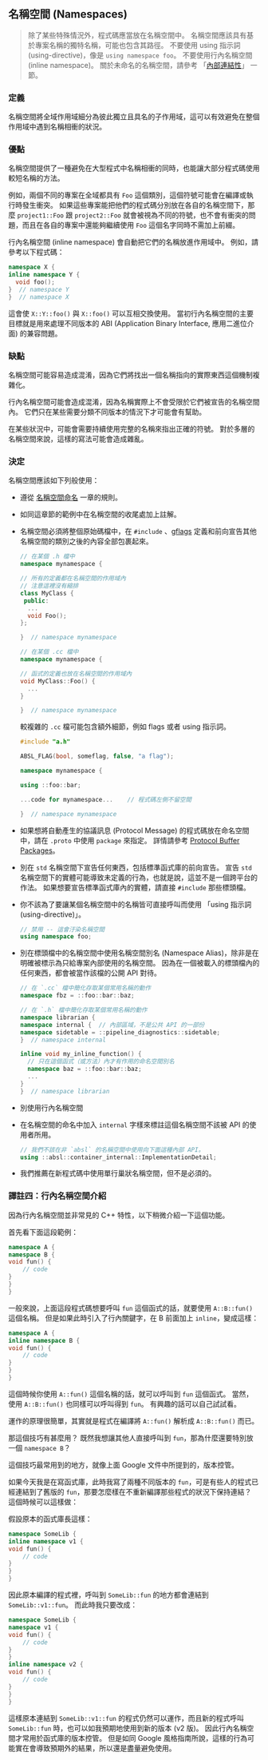 ## 名稱空間 (Namespaces)

> 除了某些特殊情況外，程式碼應當放在名稱空間中。 名稱空間應該具有基於專案名稱的獨特名稱，可能也包含其路徑。 不要使用 using 指示詞 (using-directive)，像是 `using namespace foo`。 不要使用行內名稱空間 (inline namespace)。 關於未命名的名稱空間，請參考  「[內部連結性](internal-linkage.md)」 一節。

### 定義

名稱空間將全域作用域細分為彼此獨立且具名的子作用域，這可以有效避免在整個作用域中遇到名稱相衝的狀況。

### 優點

名稱空間提供了一種避免在大型程式中名稱相衝的同時，也能讓大部分程式碼使用較短名稱的方法。

例如，兩個不同的專案在全域都具有 `Foo` 這個類別，這個符號可能會在編譯或執行時發生衝突。 如果這些專案能把他們的程式碼分別放在各自的名稱空間下，那麼 `project1::Foo` 跟 `project2::Foo` 就會被視為不同的符號，也不會有衝突的問題，而且在各自的專案中還能夠繼續使用 `Foo` 這個名字同時不需加上前綴。

行內名稱空間 (inline namespace) 會自動把它們的名稱放進作用域中。 例如，請參考以下程式碼：

```cpp
namespace X {
inline namespace Y {
  void foo();
}  // namespace Y
}  // namespace X
```

這會使 `X::Y::foo()` 與 `X::foo()` 可以互相交換使用。 當初行內名稱空間的主要目標就是用來處理不同版本的 ABI (Application Binary Interface, 應用二進位介面) 的兼容問題。

### 缺點

名稱空間可能容易造成混淆，因為它們將找出一個名稱指向的實際東西這個機制複雜化。

行內名稱空間可能會造成混淆，因為名稱實際上不會受限於它們被宣告的名稱空間內。 它們只在某些需要分類不同版本的情況下才可能會有幫助。

在某些狀況中，可能會需要持續使用完整的名稱來指出正確的符號。 對於多層的名稱空間來說，這樣的寫法可能會造成雜亂。

### 決定

名稱空間應該如下列般使用：

- 遵從 [名稱空間命名](../naming/namespace-names.md) 一章的規則。
- 如同這章節的範例中在名稱空間的收尾處加上註解。
- 名稱空間必須將整個原始碼檔中，在 `#include` 、[gflags](https://gflags.github.io/gflags/) 定義和前向宣告其他名稱空間的類別之後的內容全部包裹起來。

  ```cpp
  // 在某個 .h 檔中
  namespace mynamespace {

  // 所有的定義都在名稱空間的作用域內
  // 注意這裡沒有縮排
  class MyClass {
   public:
    ...
    void Foo();
  };

  }  // namespace mynamespace
  ```

  ```cpp
  // 在某個 .cc 檔中
  namespace mynamespace {

  // 函式的定義也放在名稱空間的作用域內
  void MyClass::Foo() {
    ...
  }

  }  // namespace mynamespace
  ```

  較複雜的 `.cc` 檔可能包含額外細節，例如 flags 或者 using 指示詞。

  ```cpp
  #include "a.h"

  ABSL_FLAG(bool, someflag, false, "a flag");

  namespace mynamespace {

  using ::foo::bar;

  ...code for mynamespace...    // 程式碼左側不留空間

  }  // namespace mynamespace
  ```

- 如果想將自動產生的協議訊息 (Protocol Message) 的程式碼放在命名空間中，請在 `.proto` 中使用 `package` 來指定。 詳情請參考 [Protocol Buffer Packages](https://protobuf.dev/reference/cpp/cpp-generated/#package)。
- 別在 `std` 名稱空間下宣告任何東西，包括標準函式庫的前向宣告。 宣告 `std` 名稱空間下的實體可能導致未定義的行為，也就是說，這並不是一個跨平台的作法。 如果想要宣告標準函式庫內的實體，請直接 `#include` 那些標頭檔。
- 你不該為了要讓某個名稱空間中的名稱皆可直接呼叫而使用 「using 指示詞 (using-directive)」。

  ```cpp
  // 禁用 -- 這會汙染名稱空間
  using namespace foo;
  ```

- 別在標頭檔中的名稱空間中使用名稱空間別名 (Namespace Alias)，除非是在明確被標示為只給專案內部使用的名稱空間。 因為在一個被載入的標頭檔內的任何東西，都會被當作該檔的公開 API 對待。

  ```cpp
  // 在 `.cc` 檔中簡化存取某個常用名稱的動作
  namespace fbz = ::foo::bar::baz;
  ```

  ```cpp
  // 在 `.h` 檔中簡化存取某個常用名稱的動作
  namespace librarian {
  namespace internal {  // 內部區域，不是公共 API 的一部份
  namespace sidetable = ::pipeline_diagnostics::sidetable;
  }  // namespace internal

  inline void my_inline_function() {
    // 只在這個函式（或方法）內才有作用的命名空間別名
    namespace baz = ::foo::bar::baz;
    ...
  }
  }  // namespace librarian
  ```

- 別使用行內名稱空間
- 在名稱空間的命名中加入 `internal` 字樣來標註這個名稱空間不該被 API 的使用者所用。
 
  ```cpp
  // 我們不該在非 `absl` 的名稱空間中使用向下面這種內部 API。
  using ::absl::container_internal::ImplementationDetail;
  ```

- 我們推薦在新程式碼中使用單行巢狀名稱空間，但不是必須的。

### 譯註四：行內名稱空間介紹

因為行內名稱空間並非常見的 C++ 特性，以下稍微介紹一下這個功能。

首先看下面這段範例：

```cpp
namespace A {
namespace B {
void fun() {
    // code
}
}
}
```

一般來說，上面這段程式碼想要呼叫 `fun` 這個函式的話，就要使用 `A::B::fun()` 這個名稱。 但是如果此時引入了行內關鍵字，在 B 前面加上 `inline`，變成這樣：

```cpp
namespace A {
inline namespace B {
void fun() {
    // code
}
}
}
```

這個時候你使用 `A::fun()` 這個名稱的話，就可以呼叫到 `fun` 這個函式。 當然，使用 `A::B::fun()` 也同樣可以呼叫得到 `fun`。 有興趣的話可以自己試試看。

運作的原理很簡單，其實就是程式在編譯將 `A::fun()` 解析成 `A::B::fun()` 而已。

那這個技巧有甚麼用？ 既然我想讓其他人直接呼叫到 `fun`，那為什麼還要特別放一個 `namespace B`？

這個技巧最常用到的地方，就像上面 Google 文件中所提到的，版本控管。

如果今天我是在寫函式庫，此時我寫了兩種不同版本的 `fun`，可是有些人的程式已經連結到了舊版的 `fun`，那要怎麼樣在不重新編譯那些程式的狀況下保持連結？ 這個時候可以這樣做：

假設原本的函式庫長這樣：

```cpp
namespace SomeLib {
inline namespace v1 {
void fun() {
    // code
}
}
}
```

因此原本編譯的程式裡，呼叫到 `SomeLib::fun` 的地方都會連結到 `SomeLib::v1::fun`。 而此時我只要改成：

```cpp
namespace SomeLib {
namespace v1 {
void fun() {
    // code
}
}
inline namespace v2 {
void fun() {
    // code
}
}
}
```

這樣原本連結到 `SomeLib::v1::fun` 的程式仍然可以運作，而且新的程式呼叫 `SomeLib::fun` 時，也可以如我預期地使用到新的版本 (v2 版)。 因此行內名稱空間才常用於函式庫的版本控管。 但是如同 Google 風格指南所說，這樣的行為可能實在會導致預期外的結果，所以還是盡量避免使用。
